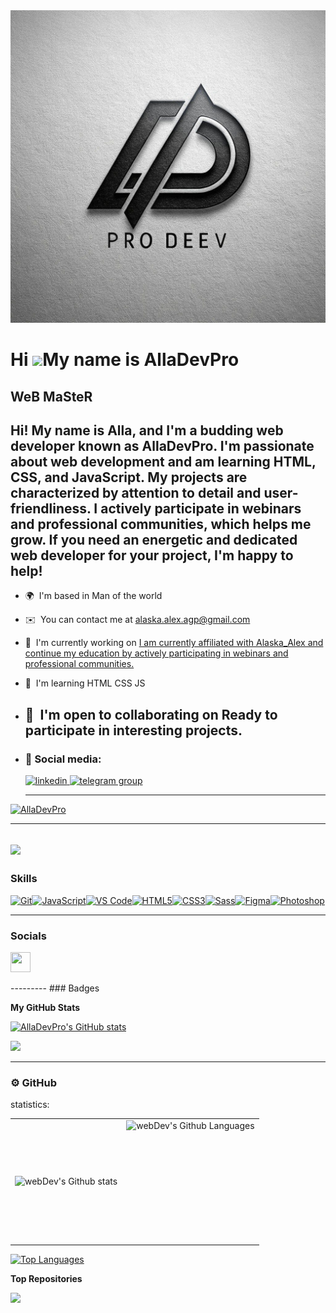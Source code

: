 <div align="center">
  <img height="500" width="800" src="photo_5395372311789559057_y.jpg"  />
</div>

Hi ![](https://user-images.githubusercontent.com/18350557/176309783-0785949b-9127-417c-8b55-ab5a4333674e.gif)My name is AllaDevPro
==================================================================================================================================

WeB MaSteR
----------

Hi! My name is Alla, and I'm a budding web developer known as AllaDevPro. I'm passionate about web development and am learning HTML, CSS, and JavaScript. My projects are characterized by attention to detail and user-friendliness. I actively participate in webinars and professional communities, which helps me grow. If you need an energetic and dedicated web developer for your project, I'm happy to help!
-----------
* 🌍  I'm based in Man of the world
* ✉️  You can contact me at [alaska.alex.agp@gmail.com](mailto:alaska.alex.agp@gmail.com)
* 🚀  I'm currently working on [I am currently affiliated with Alaska\_Alex and continue my education by actively participating in webinars and professional communities.](http://aласкаалекс.рф)
* 🧠  I'm learning HTML CSS JS
* 🤝  I'm open to collaborating on Ready to participate in interesting projects.
  --------
* ### 🤝 Social media:

  <div id="badges">
    <a href="https://www.linkedin.com/in/aleksey-malankin-0b083926a/" target="_blank">
      <img src="https://cdn-icons-png.flaticon.com/512/2504/2504799.png" width="40" height="40" alt="linkedin" />
    </a>
    <a href="https://t.me/Alaska_alex_agp" target="_blank">
      <img src="https://cdn-icons-png.flaticon.com/512/2111/2111646.png" width="40" height="40" alt="telegram group" />
    </a>
  </div>

  ---


<p align="left"> <a href="https://github.com/ryo-ma/github-profile-trophy"><img src="https://github-profile-trophy.vercel.app/?username=AllaDevPro" alt="AllaDevPro" /></a> </p>

---

<a href="https://www.github.com/AllaDevPro" target="_blank" rel="noreferrer"><img
src="https://img.shields.io/github/followers/AllaDevPro?logo=github&style=for-the-badge&color=0891b2&labelColor=1c1917" /></a>
-------
### Skills


<p align="left">
<a href="https://git-scm.com/" target="_blank" rel="noreferrer"><img src="https://raw.githubusercontent.com/danielcranney/readme-generator/main/public/icons/skills/git-colored.svg" width="36" height="36" alt="Git" /></a><a href="https://developer.mozilla.org/en-US/docs/Web/JavaScript" target="_blank" rel="noreferrer"><img src="https://raw.githubusercontent.com/danielcranney/readme-generator/main/public/icons/skills/javascript-colored.svg" width="36" height="36" alt="JavaScript" /></a><a href="https://code.visualstudio.com/" target="_blank" rel="noreferrer"><img src="https://raw.githubusercontent.com/danielcranney/readme-generator/main/public/icons/skills/visualstudiocode.svg" width="36" height="36" alt="VS Code" /></a><a href="https://developer.mozilla.org/en-US/docs/Glossary/HTML5" target="_blank" rel="noreferrer"><img src="https://raw.githubusercontent.com/danielcranney/readme-generator/main/public/icons/skills/html5-colored.svg" width="36" height="36" alt="HTML5" /></a><a href="https://www.w3.org/TR/CSS/#css" target="_blank" rel="noreferrer"><img src="https://raw.githubusercontent.com/danielcranney/readme-generator/main/public/icons/skills/css3-colored.svg" width="36" height="36" alt="CSS3" /></a><a href="https://sass-lang.com/" target="_blank" rel="noreferrer"><img src="https://raw.githubusercontent.com/danielcranney/readme-generator/main/public/icons/skills/sass-colored.svg" width="36" height="36" alt="Sass" /></a><a href="https://www.figma.com/" target="_blank" rel="noreferrer"><img src="https://raw.githubusercontent.com/danielcranney/readme-generator/main/public/icons/skills/figma-colored.svg" width="36" height="36" alt="Figma" /></a><a href="https://www.adobe.com/uk/products/photoshop.html" target="_blank" rel="noreferrer"><img src="https://raw.githubusercontent.com/danielcranney/readme-generator/main/public/icons/skills/photoshop-colored-dark.svg" width="36" height="36" alt="Photoshop" /></a>
</p>

----------
### Socials

<p align="left"> <a href="https://www.github.com/AllaDevPro" target="_blank" rel="noreferrer"> <picture> <source media="(prefers-color-scheme: dark)" srcset="https://raw.githubusercontent.com/danielcranney/readme-generator/main/public/icons/socials/github-dark.svg" /> <source media="(prefers-color-scheme: light)" srcset="https://raw.githubusercontent.com/danielcranney/readme-generator/main/public/icons/socials/github.svg" /> <img src="https://raw.githubusercontent.com/danielcranney/readme-generator/main/public/icons/socials/github.svg" width="32" height="32" /> </picture> </a></p>
---------
### Badges

<b>My GitHub Stats</b>

<a href="http://www.github.com/AllaDevPro"><img src="https://github-readme-stats.vercel.app/api?username=AllaDevPro&show_icons=true&hide=&count_private=true&title_color=0891b2&text_color=ffffff&icon_color=0891b2&bg_color=1c1917&hide_border=true&show_icons=true" alt="AllaDevPro's GitHub stats" /></a>

<a href="http://www.github.com/AllaDevPro"><img src="https://github-readme-streak-stats.herokuapp.com/?user=AllaDevPro&stroke=ffffff&background=1c1917&ring=0891b2&fire=0891b2&currStreakNum=ffffff&currStreakLabel=0891b2&sideNums=ffffff&sideLabels=ffffff&dates=ffffff&hide_border=true" /></a>


--------
### ⚙️ GitHub 
statistics:

<table>
  <tr>
    <td>
      <img align="left" src="http://github-readme-streak-stats.herokuapp.com?user=AllaDevPro&theme=dark&background=000000" alt="webDev's Github stats" />
    </td>
    <td>
      <img height="195px" align="right" alt="webDev's Github Languages" src="https://github-readme-stats-sigma-five.vercel.app/api/top-langs/?username=AllaDevPro&layout=compact&theme=vision-friendly-dark" />
    </td>
  </tr>
</table>

<a href="https://github.com/AllaDevPro" align="left"><img src="https://github-readme-stats.vercel.app/api/top-langs/?username=AllaDevPro&langs_count=10&title_color=0891b2&text_color=ffffff&icon_color=0891b2&bg_color=1c1917&hide_border=true&locale=en&custom_title=Top%20%Languages" alt="Top Languages" /></a>

<b>Top Repositories</b>

<div width="100%" align="center"><a href="https://github.com/AllaDevPro/МY" align="left"><img align="left" width="45%" src="https://github-readme-stats.vercel.app/api/pin/?username=AllaDevPro&repo=МY&title_color=0891b2&text_color=ffffff&icon_color=0891b2&bg_color=1c1917&hide_border=true&locale=en" /></a></div><br /><br /><br /><br /><br /><br /><br />
